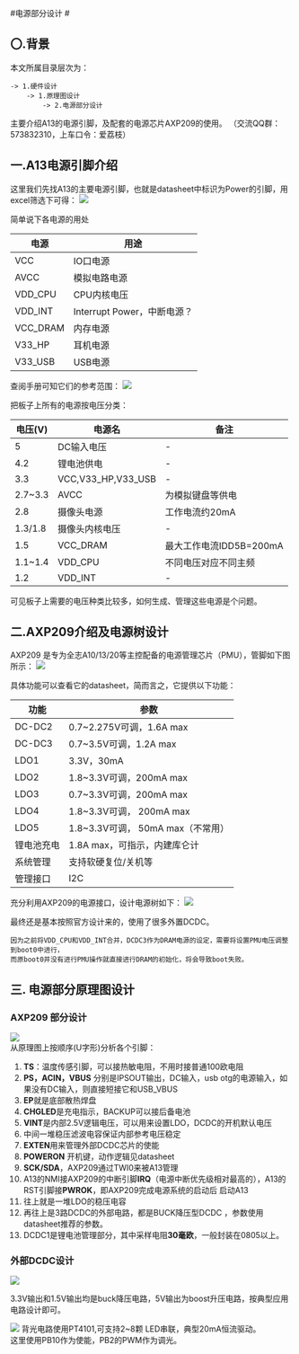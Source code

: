 #电源部分设计 #
## 〇.背景 ##
本文所属目录层次为：  

```
-> 1.硬件设计 
	-> 1.原理图设计 
		-> 2.电源部分设计
```
主要介绍A13的电源引脚，及配套的电源芯片AXP209的使用。
（交流QQ群：573832310，上车口令：爱荔枝）

## 一.A13电源引脚介绍 ##
这里我们先找A13的主要电源引脚，也就是datasheet中标识为Power的引脚，用excel筛选下可得：
![](http://7xvwj0.com1.z0.glb.clouddn.com/16-7-4/36316023.jpg)

简单说下各电源的用处  

| 电源  |  用途 | 
| -----  |-----------|
| VCC | IO口电源|
|AVCC| 模拟电路电源|
|VDD_CPU|CPU内核电压|
|VDD_INT|Interrupt Power，中断电源？|
|VCC_DRAM|内存电源|
| V33_HP |耳机电源|
|V33_USB|USB电源|

查阅手册可知它们的参考范围：
![](http://7xvwj0.com1.z0.glb.clouddn.com/16-7-4/17484878.jpg)

把板子上所有的电源按电压分类：

| 电压(V)   |  电源名 | 备注|
| -----  |-----------|---|
| 5 | DC输入电压|-|
| 4.2 |锂电池供电|-|
| 3.3 |VCC,V33_HP,V33_USB|-|
| 2.7~3.3 |AVCC|为模拟键盘等供电|
| 2.8 |摄像头电源|工作电流约20mA|
|1.3/1.8|摄像头内核电压|-|
|1.5|VCC_DRAM|最大工作电流IDD5B=200mA|
|1.1~1.4|VDD_CPU|不同电压对应不同主频|
|1.2|VDD_INT|-|

可见板子上需要的电压种类比较多，如何生成、管理这些电源是个问题。

## 二.AXP209介绍及电源树设计 ##
AXP209 是专为全志A10/13/20等主控配备的电源管理芯片（PMU），管脚如下图所示：
![](http://7xvwj0.com1.z0.glb.clouddn.com/16-7-4/50236130.jpg)

具体功能可以查看它的datasheet，简而言之，它提供以下功能：

| 功能   |  参数 | 
| -----  |-----------|
| DC-DC2 | 0.7~2.275V可调，1.6A max|
| DC-DC3 | 0.7~3.5V可调，1.2A max|
| LDO1 | 3.3V，30mA|
| LDO2 | 1.8~3.3V可调，200mA max|
| LDO3 | 0.7~3.3V可调，200mA max|
| LDO4 | 1.8~3.3V可调， 200mA max|
| LDO5 | 1.8~3.3V可调， 50mA max（不常用）|
|锂电池充电|1.8A max，可指示，内建库仑计|
|系统管理|支持软硬复位/关机等|
|管理接口|I2C|

充分利用AXP209的电源接口，设计电源树如下：
![](http://7xvwj0.com1.z0.glb.clouddn.com/16-7-24/1871435.jpg)

最终还是基本按照官方设计来的，使用了很多外置DCDC。
```  
因为之前将VDD_CPU和VDD_INT合并，DCDC3作为DRAM电源的设定，需要将设置PMU电压调整到boot0中进行，  
而原boot0并没有进行PMU操作就直接进行DRAM的初始化，将会导致boot失败。
```

## 三. 电源部分原理图设计 ##
### AXP209 部分设计 ###  
![](http://7xvwj0.com1.z0.glb.clouddn.com/16-7-26/5347569.jpg)  
从原理图上按顺序(U字形)分析各个引脚：  
1. **TS**：温度传感引脚，可以接热敏电阻，不用时接普通100欧电阻  
2. **PS，ACIN，VBUS** 分别是IPSOUT输出，DC输入，usb otg的电源输入，如果没有DC输入，则直接短接它和USB_VBUS  
3. **EP**就是底部散热焊盘  
4. **CHGLED**是充电指示，BACKUP可以接后备电池  
5. **VINT**是内部2.5V逻辑电压，可以用来设置LDO，DCDC的开机默认电压  
6. 中间一堆稳压滤波电容保证内部参考电压稳定  
7. **EXTEN**用来管理外部DCDC芯片的使能  
8. **POWERON** 开机键，动作逻辑见datasheet  
9. **SCK/SDA**，AXP209通过TWI0来被A13管理   
10. A13的NMI接AXP209的中断引脚**IRQ**（电源中断优先级相对最高的），A13的RST引脚接**PWROK**，即AXP209完成电源系统的启动后 启动A13  
11. 往上就是一堆LDO的稳压电容  
12. 再往上是3路DCDC的外部电路，都是BUCK降压型DCDC ，参数使用datasheet推荐的参数。  
13. DCDC1是锂电池管理部分，其中采样电阻**30毫欧**，一般封装在0805以上。   

### 外部DCDC设计 ###

![](http://7xvwj0.com1.z0.glb.clouddn.com/16-7-26/76005973.jpg)

3.3V输出和1.5V输出均是buck降压电路，5V输出为boost升压电路，按典型应用电路设计即可。  

![](http://7xvwj0.com1.z0.glb.clouddn.com/16-7-26/94713879.jpg)
背光电路使用PT4101,可支持2~8颗 LED串联，典型20mA恒流驱动。  
这里使用PB10作为使能，PB2的PWM作为调光。




